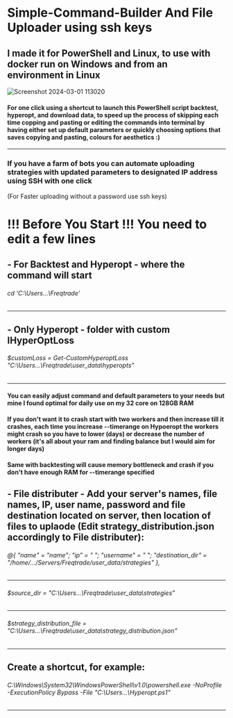 # Simple-Command-Builder And File Uploader using ssh keys
## I made it for PowerShell and Linux, to use with docker run on Windows and from an environment in Linux
![Screenshot 2024-03-01 113020](https://github.com/Danson77/Simple-Command-Builder/assets/19780111/8baabd79-c786-4477-9ab0-a7dc855c5db5)
#### For one click using a shortcut to launch this PowerShell script backtest, hyperopt, and download data, to speed up the process of skipping each time copping and pasting or editing the commands into terminal by having either set up default parameters or quickly choosing options that saves copying and pasting, colours for aesthetics :)
-----------------------------------------------------------------------------------------
### If you have a farm of bots you can automate uploading strategies with updated parameters to designated IP address using SSH with one click
(For Faster uploading without a password use ssh keys)


# !!! Before You Start !!! You need to edit a few lines

## - For Backtest and Hyperopt - where the command will start
###### cd 'C:\Users\...\Freqtrade'
-----------------------------------------------------------------------------------------
## - Only Hyperopt - folder with custom IHyperOptLoss
###### $customLoss = Get-CustomHyperoptLoss "C:\Users\...\Freqtrade\user_data\hyperopts"
-----------------------------------------------------------------------------------------
#### You can easily adjust command and default parameters to your needs but mine I found optimal for daily use on my 32 core on 128GB RAM
#### If you don't want it to crash start with two workers and then increase till it crashes, each time you increase --timerange on Hypoeropt the workers might crash so you have to lower (days) or decrease the number of workers (it's all about your ram and finding balance but I would aim for longer days)
#### Same with backtesting will cause memory bottleneck and crash if you don't have enough RAM for --timerange specified

## - File distributer - Add your server's names, file names, IP, user name, password and file destination located on server, then location of files to uplaode (Edit strategy_distribution.json accordingly to File distributer):

###### @{ "name" = "name"; "ip" = "       "; "username" = "          "; "destination_dir" = "/home/.../Servers/Freqtrade/user_data/strategies" },
-----------------------------------------------------------------------------------------
###### $source_dir = "C:\Users\...\Freqtrade\user_data\strategies"
-----------------------------------------------------------------------------------------
###### $strategy_distribution_file = "C:\Users\...\Freqtrade\user_data\strategy_distribution.json"
-----------------------------------------------------------------------------------------

## Create a shortcut, for example:
###### C:\Windows\System32\WindowsPowerShell\v1.0\powershell.exe -NoProfile -ExecutionPolicy Bypass -File "C:\Users\...\Hyperopt.ps1"
-----------------------------------------------------------------------------------------

